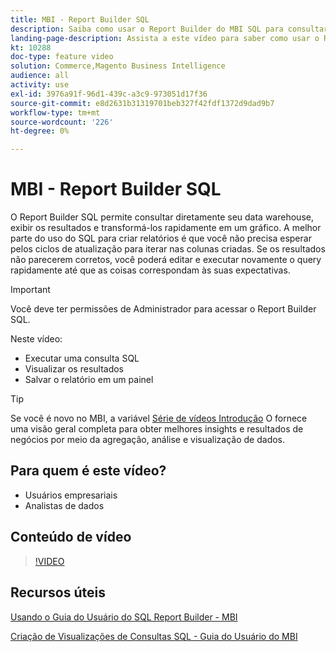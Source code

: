 ```yaml
---
title: MBI - Report Builder SQL
description: Saiba como usar o Report Builder do MBI SQL para consultar diretamente o data warehouse, visualizar os resultados e transformá-los rapidamente em um gráfico.
landing-page-description: Assista a este vídeo para saber como usar o Report Builder do MBI SQL para consultar diretamente seu data warehouse, visualizar os resultados e transformá-los rapidamente em um gráfico.
kt: 10288
doc-type: feature video
solution: Commerce,Magento Business Intelligence
audience: all
activity: use
exl-id: 3976a91f-96d1-439c-a3c9-973051d17f36
source-git-commit: e8d2631b31319701beb327f42fdf1372d9dad9b7
workflow-type: tm+mt
source-wordcount: '226'
ht-degree: 0%

---
```


# MBI - Report Builder SQL

O Report Builder SQL permite consultar diretamente seu data warehouse, exibir os resultados e transformá-los rapidamente em um gráfico. A melhor parte do uso do SQL para criar relatórios é que você não precisa esperar pelos ciclos de atualização para iterar nas colunas criadas. Se os resultados não parecerem corretos, você poderá editar e executar novamente o query rapidamente até que as coisas correspondam às suas expectativas.

>[!IMPORTANT]
>
>Você deve ter permissões de Administrador para acessar o Report Builder SQL.

Neste vídeo:

- Executar uma consulta SQL
- Visualizar os resultados
- Salvar o relatório em um painel

>[!TIP]
>
>Se você é novo no MBI, a variável [Série de vídeos Introdução](1-overview.md) O fornece uma visão geral completa para obter melhores insights e resultados de negócios por meio da agregação, análise e visualização de dados.

## Para quem é este vídeo?

- Usuários empresariais
- Analistas de dados

## Conteúdo de vídeo

>[!VIDEO](https://video.tv.adobe.com/v/342406?quality=12&learn=on)

## Recursos úteis

[Usando o Guia do Usuário do SQL Report Builder - MBI](https://experienceleague.adobe.com/docs/commerce-business-intelligence/mbi/analyze/sql/sql-rpt-bldr.html)

[Criação de Visualizações de Consultas SQL - Guia do Usuário do MBI](https://experienceleague.adobe.com/docs/commerce-business-intelligence/mbi/tutorials/create-visuals-from-sql.html)
